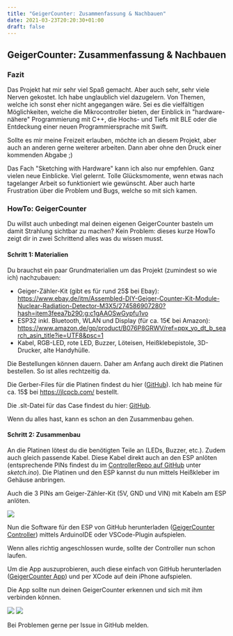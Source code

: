 ```yaml
---
title: "GeigerCounter: Zusammenfassung & Nachbauen"
date: 2021-03-23T20:20:30+01:00
draft: false
---
```


## GeigerCounter: Zusammenfassung & Nachbauen

### Fazit

Das Projekt hat mir sehr viel Spaß gemacht. Aber auch sehr, sehr viele Nerven gekostet. Ich habe unglaublich viel dazugelern. Von Themen, welche ich sonst eher nicht angegangen wäre. Sei es die vielfältigen Möglichkeiten, welche die Mikrocontroller bieten, der Einblick in "hardware-nähere" Programmierung mit C++, die Hochs- und Tiefs mit BLE oder die Entdeckung einer neuen Programmiersprache mit Swift. 

Sollte es mir meine Freizeit erlauben, möchte ich an diesem Projekt, aber auch an anderen gerne weiterer arbeiten. Dann aber ohne den Druck einer kommenden Abgabe ;)

Das Fach "Sketching with Hardware" kann ich also nur empfehlen. Ganz vielen neue Einblicke. Viel gelernt. Tolle Glücksmomente, wenn etwas nach tagelanger Arbeit so funktioniert wie gewünscht. Aber auch harte Frustration über die Problem und Bugs, welche so mit sich kamen.

### HowTo: GeigerCounter

Du willst auch unbedingt mal deinen eigenen GeigerCounter basteln um damit Strahlung sichtbar zu machen? Kein Problem: dieses kurze HowTo zeigt dir in zwei Schrittend alles was du wissen musst.

#### Schritt 1: Materialien

Du brauchst ein paar Grundmaterialien um das Projekt (zumindest so wie ich) nachzubauen:

- Geiger-Zähler-Kit (gibt es für rund 25$ bei Ebay): https://www.ebay.de/itm/Assembled-DIY-Geiger-Counter-Kit-Module-Nuclear-Radiation-Detector-M3X5/274586907280?hash=item3feea7b290:g:c1gAAOSwGypfu1vo
- ESP32 inkl. Bluetooth, WLAN und Display (für ca. 15€ bei Amazon): https://www.amazon.de/gp/product/B076P8GRWV/ref=ppx_yo_dt_b_search_asin_title?ie=UTF8&psc=1
- Kabel, RGB-LED, rote LED, Buzzer, Löteisen, Heißklebepistole, 3D-Drucker, alte Handyhülle.

Die Bestellungen können dauern. Daher am Anfang auch direkt die Platinen bestellen. So ist alles rechtzeitig da.

Die Gerber-Files für die Platinen findest du hier ([GitHub](https://github.com/Geiger-Counter/controller/tree/master/files)). Ich hab meine für ca. 15$ bei https://jlcpcb.com/ bestellt.

Die .slt-Datei für das Case findest du hier: [GitHub](https://github.com/Geiger-Counter/controller/tree/master/files).

Wenn du alles hast, kann es schon an den Zusammenbau gehen.

#### Schritt 2: Zusammenbau

An die Platinen lötest du die benötigten Teile an (LEDs, Buzzer, etc.). Zudem auch gleich passende Kabel. Diese Kabel direkt auch an den ESP anlöten (entsprechende PINs findest du im [ControllerRepo auf GitHub](https://github.com/Geiger-Counter/controller) unter *sketch.ino*). Die Platinen und den ESP kannst du nun mittels Heißkleber im Gehäuse anbringen.

Auch die 3 PINs am Geiger-Zähler-Kit (5V, GND und VIN) mit Kabeln am ESP anlöten. 

<img src="/swh-19-20-marcoc/img/geiger_counter/open_case.JPG" />

Nun die Software für den ESP von GitHub herunterladen ([GeigerCounter Controller](https://github.com/Geiger-Counter/controller)) mittels ArduinoIDE oder VSCode-Plugin aufspielen.

Wenn alles richtig angeschlossen wurde, sollte der Controller nun schon laufen. 

Um die App auszuprobieren, auch diese einfach von GitHub herunterladen ([GeigerCounter App](https://github.com/Geiger-Counter/ios)) und per XCode auf dein iPhone aufspielen.

Die App sollte nun deinen GeigerCounter erkennen und sich mit ihm verbinden können. 

<img src="/swh-19-20-marcoc/img/geiger_counter/app/select.PNG" />

<img src="/swh-19-20-marcoc/img/geiger_counter/app/info_with_ping.PNG" />

Bei Problemen gerne per Issue in GitHub melden.